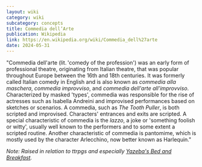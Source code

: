 ```yaml
---
layout: wiki
category: wiki
subcategory: concepts
title: Commedia dell’Arte
publication: Wikipedia
link: https://en.wikipedia.org/wiki/Commedia_dell%27arte
date: 2024-05-31
---
```


"Commedia dell'arte (lit. 'comedy of the profession') was an early form of professional theatre, originating from Italian theatre, that was popular throughout Europe between the 16th and 18th centuries. It was formerly called Italian comedy in English and is also known as *commedia alla maschera*, *commedia improvviso*, and *commedia dell'arte all'improvviso*. Characterized by masked 'types', commedia was responsible for the rise of actresses such as Isabella Andreini and improvised performances based on sketches or scenarios. A commedia, such as *The Tooth Puller*, is both scripted and improvised. Characters' entrances and exits are scripted. A special characteristic of commedia is the *lazzo*, a joke or 'something foolish or witty', usually well known to the performers and to some extent a scripted routine. Another characteristic of commedia is pantomime, which is mostly used by the character Arlecchino, now better known as Harlequin."

*Note: Raised in relation to ttrpgs and especially [Yazeba's Bed and Breakfast](https://possumcreekgames.itch.io/yazeba-ashcan).*
